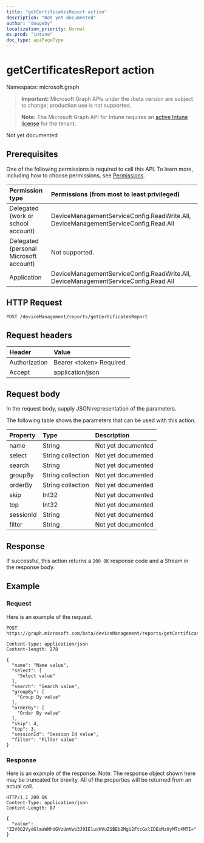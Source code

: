 ```yaml
---
title: "getCertificatesReport action"
description: "Not yet documented"
author: "dougeby"
localization_priority: Normal
ms.prod: "intune"
doc_type: apiPageType
---
```


# getCertificatesReport action

Namespace: microsoft.graph

> **Important:** Microsoft Graph APIs under the /beta version are subject to change; production use is not supported.

> **Note:** The Microsoft Graph API for Intune requires an [active Intune license](https://go.microsoft.com/fwlink/?linkid=839381) for the tenant.

Not yet documented

## Prerequisites
One of the following permissions is required to call this API. To learn more, including how to choose permissions, see [Permissions](/graph/permissions-reference).

|Permission type|Permissions (from most to least privileged)|
|:---|:---|
|Delegated (work or school account)|DeviceManagementServiceConfig.ReadWrite.All, DeviceManagementServiceConfig.Read.All|
|Delegated (personal Microsoft account)|Not supported.|
|Application|DeviceManagementServiceConfig.ReadWrite.All, DeviceManagementServiceConfig.Read.All|

## HTTP Request
<!-- {
  "blockType": "ignored"
}
-->
``` http
POST /deviceManagement/reports/getCertificatesReport
```

## Request headers
|Header|Value|
|:---|:---|
|Authorization|Bearer &lt;token&gt; Required.|
|Accept|application/json|

## Request body
In the request body, supply JSON representation of the parameters.

The following table shows the parameters that can be used with this action.

|Property|Type|Description|
|:---|:---|:---|
|name|String|Not yet documented|
|select|String collection|Not yet documented|
|search|String|Not yet documented|
|groupBy|String collection|Not yet documented|
|orderBy|String collection|Not yet documented|
|skip|Int32|Not yet documented|
|top|Int32|Not yet documented|
|sessionId|String|Not yet documented|
|filter|String|Not yet documented|



## Response
If successful, this action returns a `200 OK` response code and a Stream in the response body.

## Example

### Request
Here is an example of the request.
``` http
POST https://graph.microsoft.com/beta/deviceManagement/reports/getCertificatesReport

Content-type: application/json
Content-length: 278

{
  "name": "Name value",
  "select": [
    "Select value"
  ],
  "search": "Search value",
  "groupBy": [
    "Group By value"
  ],
  "orderBy": [
    "Order By value"
  ],
  "skip": 4,
  "top": 3,
  "sessionId": "Session Id value",
  "filter": "Filter value"
}
```

### Response
Here is an example of the response. Note: The response object shown here may be truncated for brevity. All of the properties will be returned from an actual call.
``` http
HTTP/1.1 200 OK
Content-Type: application/json
Content-Length: 87

{
  "value": "Z2V0Q2VydGlmaWNhdGVzUmVwb3J0IEludHVuZSBEb2MgU2FtcGxlIDExMzUyMTc4MTI="
}
```




